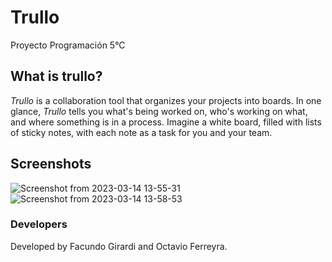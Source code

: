 # Trullo
Proyecto Programación 5°C


## What is trullo?
*Trullo* is a collaboration tool that organizes 
your projects into boards. In one glance, *Trullo* tells you what's being worked on, who's working on what, and where something is in a process. Imagine a white board, filled with lists of sticky notes, with each note as a task for you and your team.


## Screenshots
![Screenshot from 2023-03-14 13-55-31](https://user-images.githubusercontent.com/82075452/225081197-9afe7d43-98fd-4809-a643-a7bdaf26d78f.jpg)
![Screenshot from 2023-03-14 13-58-53](https://user-images.githubusercontent.com/82075452/225081265-fdaf4741-7ea2-4662-8397-5b1fb0585765.jpg)


### Developers
Developed by Facundo Girardi and Octavio Ferreyra.